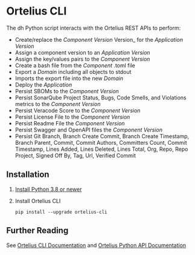 # Ortelius CLI

The dh Python script interacts with the Ortelius REST APIs to perform:

- Create/replace the _Component Version_ Version_ for the _Application Version_
- Assign a component version to an _Application Version_
- Assign the key/values pairs to the _Component Version_
- Create a bash file from the _Component_ .toml file
- Export a _Domain_ including all objects to stdout
- Imports the export file into the new _Domain_
- Deploy the _Application_
- Persist SBOMs to the  _Component Version_
- Persist SonarQube Project Status, Bugs, Code Smells, and Violations metrics to the  _Component Version_
- Persist Veracode Score to the  _Component Version_
- Persist License File to the  _Component Version_
- Persist Readme File the  _Component Version_
- Persist Swagger and OpenAPI files the  _Component Version_
- Persist Git Branch, Branch Create Commit, Branch Create Timestamp, Branch Parent, Commit, Commit Authors, Committers Count, Commit Timestamp, Lines Added, Lines Deleted, Lines Total, Org, Repo, Repo Project, Signed Off By, Tag, Url, Verified Commit

## Installation

1. [Install Python 3.8 or newer](https://www.python.org/downloads/)
2. Install Ortelius CLI

   `pip install --upgrade ortelius-cli`

## Further Reading

See [Ortelius CLI Documentation](doc/dh.md) and [Ortelius Python API Documentation](doc/deployhub.md)
